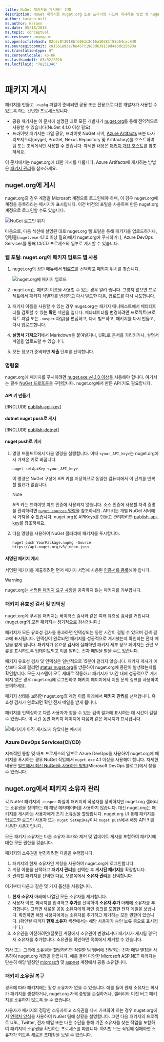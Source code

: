 ```yaml
---
title: NuGet 패키지를 게시하는 방법
description: NuGet 패키지를 nuget.org 또는 프라이빗 피드에 게시하는 방법 및 nuget.org에서 패키지 소유권을 관리하는 방법에 대한 자세한 지침입니다.
author: karann-msft
ms.author: karann
ms.date: 05/18/2018
ms.topic: conceptual
ms.reviewer: anangaur
ms.openlocfilehash: 02c6c8f3018bfd063c2d16a10381f88b54cac840
ms.sourcegitcommit: c81561e93a7be467c1983d639158d4e3dc25b93a
ms.translationtype: HT
ms.contentlocale: ko-KR
ms.lasthandoff: 03/02/2020
ms.locfileid: "78231346"
---
```

# <a name="publishing-packages"></a>패키지 게시

패키지를 만들고 `.nupkg` 파일이 준비되면 공용 또는 전용으로 다른 개발자가 사용할 수 있도록 하는 간단한 프로세스입니다.

- 공용 패키지는 이 문서에 설명된 대로 모든 개발자가 [nuget.org](https://www.nuget.org/packages/manage/upload)를 통해 전역적으로 사용할 수 있습니다(NuGet 4.1.0 이상 필요).
- 프라이빗 패키지는 파일 공유, 프라이빗 NuGet 서버, [Azure Artifacts](https://www.visualstudio.com/docs/package/nuget/publish) 또는 타사 리포지토리(myget, ProGet, Nexus Repository 및 Artifactory)를 호스트하여 팀 또는 조직에서만 사용할 수 있습니다. 자세한 내용은 [패키지 개요 호스트](../hosting-packages/overview.md)를 참조하세요.

이 문서에서는 nuget.org에 대한 게시를 다룹니다. Azure Artifacts에 게시하는 방법은 [패키지 관리](https://www.visualstudio.com/docs/package/nuget/publish)를 참조하세요.

## <a name="publish-to-nugetorg"></a>nuget.org에 게시

nuget.org의 경우 계정을 Microsoft 계정으로 로그인해야 하며, 이 경우 nuget.org에 계정을 등록하라는 메시지가 표시됩니다. 이전 버전의 포털을 사용하여 만든 nuget.org 계정으로 로그인할 수도 있습니다.

![NuGet 로그인 위치](media/publish_NuGetSignIn.png)

다음으로, 다음 섹션에 설명된 대로 nuget.org 웹 포털을 통해 패키지를 업로드하거나, 명령줄(`nuget.exe` 4.1.0 이상 필요)에서 nuget.org에 푸시하거나, Azure DevOps Services를 통해 CI/CD 프로세스의 일부로 게시할 수 있습니다.

### <a name="web-portal-use-the-upload-package-tab-on-nugetorg"></a>웹 포털: nuget.org에 패키지 업로드 탭 사용

1. nuget.org의 상단 메뉴에서 **업로드**를 선택하고 패키지 위치를 찾습니다.

    ![nuget.org에 패키지 업로드](media/publish_UploadYourPackage.PNG)

1. nuget.org는 패키지 이름을 사용할 수 있는 경우 알려 줍니다. 그렇지 않으면 프로젝트에서 패키지 식별자를 변경하고 다시 빌드한 다음, 업로드를 다시 시도합니다.

1. 패키지 이름을 사용할 수 있는 경우 nuget.org는 패키지 매니페스트에서 메타데이터를 검토할 수 있는 **확인** 섹션을 엽니다. 메타데이터를 변경하려면 프로젝트(프로젝트 파일 또는 `.nuspec` 파일)을 편집하고, 다시 빌드하고, 패키지를 다시 만들고, 다시 업로드합니다.

1. **설명서 가져오기**에서 Markdown을 붙여넣거나, URL로 문서를 가리키거나, 설명서 파일을 업로드할 수 있습니다.

1. 모든 정보가 준비되면 **제출** 단추를 선택합니다.

### <a name="command-line"></a>명령줄

nuget.org에 패키지를 푸시하려면 [nuget.exe v4.1.0 이상](https://www.nuget.org/downloads)을 사용해야 합니다. 여기서는 필수 [NuGet 프로토콜](../api/nuget-protocols.md)을 구현합니다. nuget.org에서 만든 API 키도 필요합니다.

#### <a name="create-api-keys"></a>API 키 만들기

[!INCLUDE [publish-api-key](../quickstart/includes/publish-api-key.md)]

#### <a name="publish-with-dotnet-nuget-push"></a>dotnet nuget push로 게시

[!INCLUDE [publish-dotnet](../quickstart/includes/publish-dotnet.md)]

#### <a name="publish-with-nuget-push"></a>nuget push로 게시

1. 명령 프롬프트에서 다음 명령을 실행합니다. 이때 `<your_API_key>`는 nuget.org에서 가져온 키로 바꿉니다.

    ```cli
    nuget setApiKey <your_API_key>
    ```

    이 명령은 NuGet 구성에 API 키를 저장하므로 동일한 컴퓨터에서 이 단계를 반복할 필요가 없습니다.

    > [!NOTE]
    > API 키는 프라이빗 피드 인증에 사용되지 않습니다. 소스 인증에 사용할 자격 증명을 관리하려면 [`nuget sources` 명령](../reference/cli-reference/cli-ref-sources.md)을 참조하세요.
    > API 키는 개별 NuGet 서버에서 가져올 수 있습니다. nuget.org용 APIKeys를 만들고 관리하려면 [publish-api-key](../quickstart/includes/publish-api-key.md)를 참조하세요.

1. 다음 명령을 사용하여 NuGet 갤러리에 패키지를 푸시합니다.

    ```cli
    nuget push YourPackage.nupkg -Source https://api.nuget.org/v3/index.json
    ```

#### <a name="publish-signed-packages"></a>서명된 패키지 게시

서명된 패키지를 제출하려면 먼저 패키지 서명에 사용된 [인증서를 등록](../create-packages/Sign-a-Package.md#register-the-certificate-on-nugetorg)해야 합니다. 

> [!Warning]
> nuget.org는 [서명된 패키지 요구 사항](../reference/Signed-Packages-Reference.md#signature-requirements-on-nugetorg)을 충족하지 않는 패키지를 거부합니다.

### <a name="package-validation-and-indexing"></a>패키지 유효성 검사 및 인덱싱

nuget.org에 푸시된 패키지는 바이러스 검사와 같은 여러 유효성 검사를 거칩니다. (nuget.org의 모든 패키지는 정기적으로 검사됩니다.)

패키지가 모든 유효성 검사를 통과하면 인덱싱되는 동안 시간이 걸릴 수 있으며 검색 결과에 표시됩니다. 인덱싱이 완료되면 패키지를 성공적으로 게시했는지 확인하는 전자 메일을 받게 됩니다. 패키지가 유효성 검사에 실패하면 패키지 세부 정보 페이지는 관련 오류를 표시하도록 업데이트되고 이를 알리는 전자 메일을 받을 수도 있습니다.

패키지 유효성 검사 및 인덱싱은 일반적으로 15분이 걸리지 않습니다. 패키지 게시가 예상보다 오래 걸리면 [status.nuget.org](https://status.nuget.org/)를 방문하여 nuget.org에 중단이 발생했는지를 확인합니다. 모든 시스템이 모두 제대로 작동하고 패키지가 1시간 내에 성공적으로 게시되지 않은 경우 nuget.org에 로그인하고 패키지 페이지에서 지원 문의 링크를 사용하여 문의하세요.

패키지 상태를 보려면 nuget.org의 계정 이름 아래에서 **패키지 관리**를 선택합니다. 유효성 검사가 완료되면 확인 전자 메일을 받게 됩니다.

패키지를 인덱싱하고 다른 사용자가 찾을 수 있는 검색 결과에 표시하는 데 시간이 걸릴 수 있습니다. 이 시간 동안 패키지 페이지에 다음과 같은 메시지가 표시됩니다.

![패키지가 아직 게시되지 않았다는 메시지](media/publish_NotYetIndexed.png)

### <a name="azure-devops-services-cicd"></a>Azure DevOps Services(CI/CD)

지속적인 통합 및 배포 프로세스의 일부로 Azure DevOps를 사용하여 nuget.org에 패키지를 푸시하는 경우 NuGet 작업에서 `nuget.exe` 4.1 이상을 사용해야 합니다. 자세한 내용은 [빌드에서 최신 NuGet을 사용하는 방법](https://blogs.msdn.microsoft.com/devops/2017/09/29/using-the-latest-nuget-in-your-build/)(Microsoft DevOps 블로그)에서 찾을 수 있습니다.

## <a name="managing-package-owners-on-nugetorg"></a>nuget.org에서 패키지 소유자 관리

각 NuGet 패키지의 `.nuspec` 파일이 패키지의 작성자를 정의하지만 nuget.org 갤러리는 소유권을 정의하는 데 해당 메타데이터를 사용하지 않습니다. 대신 nuget.org는 패키지를 게시하는 사용자에게 초기 소유권을 할당합니다. nuget.org UI 통해 패키지를 업로드한 로그인 사용자 또는 `nuget SetApiKey`이나 `nuget push`에서 해당 API 키를 사용한 사용자입니다.

모든 패키지 소유자는 다른 소유자 추가와 제거 및 업데이트 게시를 포함하여 패키지에 대한 모든 권한을 갖습니다.

패키지의 소유권을 변경하려면 다음을 수행합니다.

1. 패키지의 현재 소유자인 계정을 사용하여 nuget.org에 로그인합니다.
1. 계정 이름을 선택하고 **패키지 관리**를 선택한 후 **게시된 패키지**를 확장합니다.
1. 관리할 패키지를 선택한 다음, 오른쪽에서 **소유자 관리**를 선택합니다.

여기부터 다음과 같은 몇 가지 옵션을 사용합니다.

1. **현재 소유자** 아래에 나열된 모든 소유자를 제거합니다.
1. 사용자 이름, 메시지를 입력하고 **추가**를 선택하여 **소유자 추가** 아래에 소유자를 추가합니다. 그러면 새로운 공동 소유자에게 확인 링크를 포함한 전자 메일을 보냅니다. 확인하면 해당 사용자에게는 소유자를 추가하고 제거하는 모든 권한이 있습니다. (확인될 때까지 **현재 소유자** 섹션에서는 해당 사용자가 승인 보류 중으로 표시됩니다.)
1. 소유권을 이전하려면(잘못된 계정에서 소유권이 변경되거나 패키지가 게시될 경우) 새 소유자를 추가합니다. 소유권을 확인하면 목록에서 제거할 수 있습니다.

회사 또는 그룹에 소유권을 할당하려면 적절한 팀 멤버에 전달되는 전자 메일 별칭을 사용하여 nuget.org 계정을 만듭니다. 예를 들어 다양한 Microsoft ASP.NET 패키지는 단순히 해당 별칭인 [microsoft](https://nuget.org/profiles/microsoft) 및 [aspnet](https://nuget.org/profiles/aspnet) 계정에서 공동 소유합니다.

### <a name="recovering-package-ownership"></a>패키지 소유권 복구

경우에 따라 패키지에는 활성 소유자가 없을 수 있습니다. 예를 들어 원래 소유자는 회사가 패키지를 생성하거나, nuget.org 자격 증명을 손실하거나, 갤러리의 이전 버그 패키지를 소유하지 않도록 둘 수 있습니다.

사용자가 패키지의 정당한 소유자이고 소유권을 다시 가져와야 하는 경우 nuget.org에서 [연락처 양식](https://www.nuget.org/policies/Contact)을 사용하여 NuGet 팀에 상황을 설명합니다. 그런 다음 패키지의 프로젝트 URL, Twitter, 전자 메일 또는 다른 수단을 통해 기존 소유자를 찾는 작업을 포함하여 패키지의 소유권을 확인하는 프로세스를 따릅니다. 하지만 모든 작업에 실패하면 소유자가 되도록 새로운 초대장을 보낼 수 있습니다.
